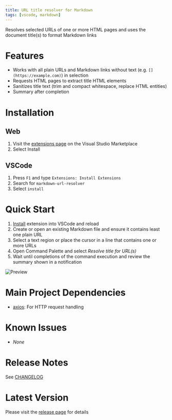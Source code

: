 ```yaml
---
title: URL title resolver for Markdown
tags: [vscode, markdown]
---
```


Resolves selected URLs of one or more HTML pages and uses the document title(s) to format Markdown links

# Features

-   Works with all plain URLs and Markdown links without text (e.g. `[](https://example.com)`) in selection
-   Requests HTML pages to extract title HTML elements
-   Sanitizes title text (trim and compact whitespace, replace HTML entities)
-   Summary after completion

# Installation

## Web

1.  Visit the [extensions page](https://marketplace.visualstudio.com/items?itemName=Capybara1.markdown-url-resolver)
    on the Visual Studio Marketplace
2.  Select Install

## VSCode

1.  Press `F1` and type `Extensions: Install Extensions`
2.  Search for `markdown-url-resolver`
3.  Select `install`

# Quick Start

1.  [Install](#installation) extension into VSCode and reload
2.  Create or open an existing Markdown file
    and ensure it contains least one plain URL
3.  Select a text region or place the cursor
    in a line that contains one or more URLs
4.  Open Command Palette and select _Resolve title for URL(s)_
5.  Wait until completions of the command execution and
    review the summary shown in a notification

![Preview](./images/Preview.gif)

# Main Project Dependencies

-   [axios](https://github.com/axios/axios): For HTTP request handling

# Known Issues

-   _None_

# Release Notes

See [CHANGELOG](./CHANGELOG.md)

# Latest Version

Please visit the [release page](https://github.com/capybara1/markdown-url-resolver/releases) for details
